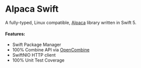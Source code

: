 # Alpaca Swift

A fully-typed, Linux compatible, [Alpaca](https://alpaca.markets) library written in Swift 5.

#### Features:

- Swift Package Manager
- 100% Combine API via [OpenCombine](https://github.com/OpenCombine/OpenCombine)
- SwiftNIO HTTP client
- 100% Unit Test Coverage
